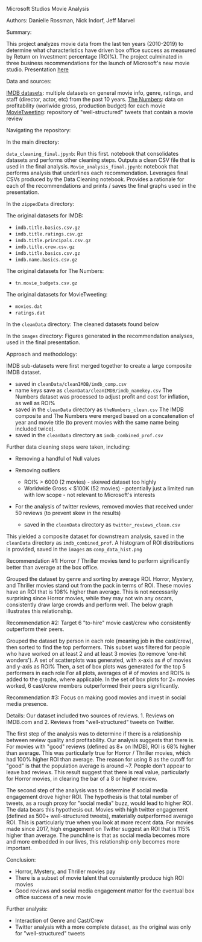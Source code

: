 Microsoft Studios Movie Analysis

Authors: Danielle Rossman, Nick Indorf, Jeff Marvel

Summary: 

This project analyzes movie data from the last ten years (2010-2019) to determine what characteristics have driven box office success as measured by Return on Investment percentage (ROI%). The project culminated in three business recommendations for the  launch of Microsoft's new movie studio. Presentation [here](https://docs.google.com/presentation/d/1klWg1TuGNnFnyVte3Z8LerU-2E2BE98NHsQzit1o35c/edit?usp=sharing)


Data and sources:

[IMDB datasets](https://www.imdb.com/interfaces/): multiple datasets on general movie info, genre, ratings, and staff (director, actor, etc) from the past 10 years.
[The Numbers](https://www.the-numbers.com/data-services): data on profitability (worlwide gross, production budget) for each movie
[MovieTweeting](https://github.com/sidooms/MovieTweetings/blob/master/README.md): repository of "well-structured" tweets that contain a movie review  


Navigating the repository: 

In the main directory:

`data_cleaning_final.jpynb`: Run this first. notebook that consolidates datasets and performs other cleaning steps. Outputs a clean CSV file that is used in the final analysis.
`Movie_analysis_final.jpynb`: notebook that performs analysis that underlines each recommendation. Leverages final CSVs produced by the Data Cleaning notebook. Provides a rationale for each of the recommendations and prints / saves the final graphs used in the presentation.

In the `zippedData` directory:

The original datasets for IMDB:
* `imdb.title.basics.csv.gz`
* `imdb.title.ratings.csv.gz`
* `imdb.title.principals.csv.gz`
* `imdb.title.crew.csv.gz`
* `imdb.title.basics.csv.gz`
* `imdb.name.basics.csv.gz`

The original datasets for The Numbers:
* `tn.movie_budgets.csv.gz`

The original datasets for MovieTweeting:
* `movies.dat`
* `ratings.dat`

In the `cleanData` directory:
The cleaned datasets found below


In the `images` directory:
Figures generated in the recommendation analyses, used in the final presentation.


Approach and methodology:

IMDB sub-datasets were first merged together to create a large composite IMDB dataset.
* saved in `cleanData/cleanIMDB/imdb_comp.csv`
* name keys save as `cleanData/cleanIMDB/imdb_namekey.csv`
The Numbers dataset was processed to adjust profit and cost for inflation, as well as ROI%
* saved in the `cleanData` directory as `theNumbers_clean.csv`
The IMDB composite and The Numbers were merged based on a concatenation of year and movie title (to prevent movies with the same name being included twice).
* saved in the `cleanData` directory as `imdb_combined_prof.csv`

Further data cleaning steps were taken, including:   
* Removing a handful of Null values
* Removing outliers
    - ROI% > 6000 (2 movies) - skewed dataset too highly
    - Worldwide Gross < $100K (52 movies) - potentially just a limited run with low scope - not relevant to Microsoft's interests
    
* For the analysis of twitter reviews, removed movies that received under 50 reviews (to prevent skew in the results)
    - saved in the `cleanData` directory as `twitter_reviews_clean.csv`

This yielded a composite dataset for downstream analysis, saved in the `cleanData` directory as `imdb_combined_prof`.
A histogram of ROI distributions is provided, saved in the `images` as `comp_data_hist.png`


Recommendation #1: Horror / Thriller movies tend to perform significantly better than average at the box office.

Grouped the dataset by genre and sorting by average ROI.
Horror, Mystery, and Thriller movies stand out from the pack in terms of ROI. These movies have an ROI that is 108% higher than average. This is not necessarily surprising since Horror movies, while they may not win any oscars, consistently draw large crowds and perform well. The below graph illustrates this relationship.


Recommendation #2: Target 6 "to-hire" movie cast/crew who consistently outperform their peers.
  
Grouped the dataset by person in each role (meaning job in the cast/crew), then sorted to find the top performers.
This subset was filtered for people who have worked on at least 2 and at least 3 movies (to remove 'one-hit wonders').
A set of scatterplots was generated, with x-axis as # of movies and y-axis as ROI%
Then, a set of box plots was generated for the top 5 performers in each role
For all plots, averages of # of movies and ROI% is added to the graphs, where applicable.
In the set of box plots for 2+ movies worked, 6 cast/crew members outperformed their peers significantly.

Recommendation #3: Focus on making good movies and invest in social media presence.
  
Details: Our dataset included two sources of reviews. 1. Reviews on IMDB.com and 2. Reviews from "well-structured" tweets on Twitter. 
  
The first step of the analysis was to determine if there is a relationship between review quality and profitability. Our analysis suggests that there is. For movies with "good" reviews (defined as 8+ on IMDB), ROI is 68% higher than average. This was particularly true for Horror / Thriller movies, which had 100% higher ROI than average. The reason for using 8 as the cutoff for "good" is that the population average is around ~7. People don't appear to leave bad reviews. This result suggest that there is real value, particularly for Horror movies, in clearing the bar of a 8 or higher review.
  
The second step of the analysis was to determine if social media engagement drove higher ROI. The hypothesis is that total number of tweets, as a rough proxy for "social media" buzz, would lead to higher ROI. The data bears this hypothesis out. Movies with high twitter engagement (defined as 500+ well-structured tweets), materially outperformed average ROI. This is particularly true when you look at more recent data. For movies made since 2017, high engagement on Twitter suggest an ROI that is 115% higher than average. The punchline is that as social media becomes more and more embedded in our lives, this relationship only becomes more important.
  
  
Conclusion:
* Horror, Mystery, and Thriller movies pay
* There is a subset of movie talent that consistently produce high ROI movies
* Good reviews and social media engagement matter for the eventual box office success of a new movie

  
Further analysis:
* Interaction of Genre and Cast/Crew
* Twitter analysis with a more complete dataset, as the original was only for "well-structured" tweets
